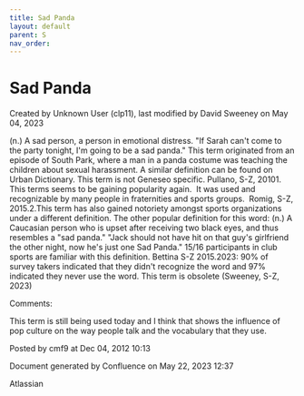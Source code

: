 ```yaml
---
title: Sad Panda
layout: default
parent: S
nav_order:
---
```


# Sad Panda

Created by  Unknown User (clp11), last modified by  David Sweeney on May 04, 2023

(n.) A sad person, a person in emotional distress. &quot;If Sarah can't come to the party tonight, I'm going to be a sad panda.&quot; This term originated from an episode of South Park, where a man in a panda costume was teaching the children about sexual harassment. A similar definition can be found on Urban Dictionary. This term is not Geneseo specific. Pullano, S-Z, 20101. This terms seems to be gaining popularity again.  It was used and recognizable by many people in fraternities and sports groups.  Romig, S-Z, 2015.2.This term has also gained notoriety amongst sports organizations under a different definition. The other popular definition for this word: (n.) A Caucasian person who is upset after receiving two black eyes, and thus resembles a &quot;sad panda.&quot; &quot;Jack should not have hit on that guy's girlfriend the other night, now he's just one Sad Panda.&quot; 15/16 participants in club sports are familiar with this definition. Bettina S-Z 2015.2023: 90% of survey takers indicated that they didn't recognize the word and 97% indicated they never use the word. This term is obsolete (Sweeney, S-Z, 2023)

Comments:

This term is still being used today and I think that shows the influence of pop culture on the way people talk and the vocabulary that they use.

Posted by cmf9 at Dec 04, 2012 10:13

Document generated by Confluence on May 22, 2023 12:37

Atlassian
